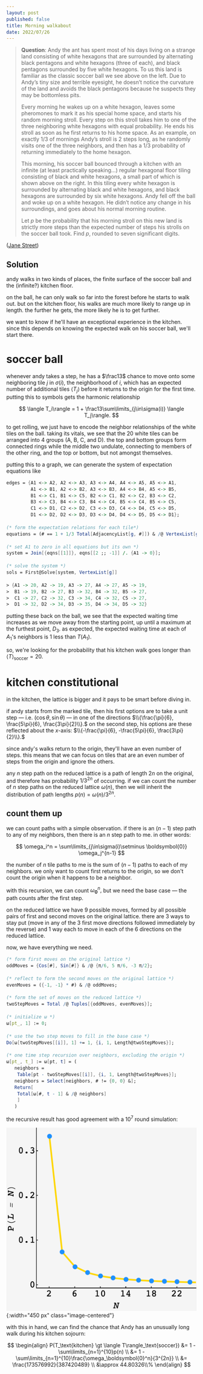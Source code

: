 ```yaml
---
layout: post
published: false
title: Morning walkabout
date: 2022/07/26
---
```


>**Question**: Andy the ant has spent most of his days living on a strange land consisting of white hexagons that are surrounded by alternating black pentagons and white hexagons (three of each), and black pentagons surrounded by five white hexagons. To us this land is familiar as the classic soccer ball we see above on the left. Due to Andy’s tiny size and terrible eyesight, he doesn’t notice the curvature of the land and avoids the black pentagons because he suspects they may be bottomless pits.
>
>Every morning he wakes up on a white hexagon, leaves some pheromones to mark it as his special home space, and starts his random morning stroll. Every step on this stroll takes him to one of the three neighboring white hexagons with equal probability. He ends his stroll as soon as he first returns to his home space. As an example, on exactly $1/3$ of mornings Andy’s stroll is $2$ steps long, as he randomly visits one of the three neighbors, and then has a $1/3$ probability of returning immediately to the home hexagon.
>
>This morning, his soccer ball bounced through a kitchen with an infinite (at least practically speaking…) regular hexagonal floor tiling consisting of black and white hexagons, a small part of which is shown above on the right. In this tiling every white hexagon is surrounded by alternating black and white hexagons, and black hexagons are surrounded by six white hexagons. Andy fell off the ball and woke up on a white hexagon. He didn’t notice any change in his surroundings, and goes about his normal morning routine.
>
>Let $p$ be the probability that his morning stroll on this new land is strictly more steps than the expected number of steps his strolls on the soccer ball took. Find $p$, rounded to seven significant digits.

<!--more-->

([Jane Street]([URL](https://www.janestreet.com/puzzles/current-puzzle/)))

## Solution

andy walks in two kinds of places, the finite surface of the soccer ball and the (infinite?) kitchen floor.

on the ball, he can only walk so far into the forest before he starts to walk out. but on the kitchen floor, his walks are much more likely to range up in length. the further he gets, the more likely he is to get further. 

we want to know if he'll have an exceptional experience in the kitchen. since this depends on knowing the expected walk on his soccer ball, we'll start there.

# soccer ball

whenever andy takes a step, he has a $\frac13$ chance to move onto some neighboring tile $j$ in $\sigma(i),$ the neighborhood of $i,$ which has an expected number of additional tiles $\langle T_j\rangle$ before it returns to the origin for the first time. putting this to symbols gets the harmonic relationship

$$
  \langle T_i\rangle = 1 + \frac13\sum\limits_{j\in\sigma(i)} \langle T_j\rangle.
$$

to get rolling, we just have to encode the neighbor relationships of the white tiles on the ball. taking its vitals, we see that the $20$ white tiles can be arranged into $4$ groups (A, B, C, and D). the top and bottom groups form connected rings while the middle two undulate, connecting to members of the other ring, and the top or bottom, but not amongst themselves.

putting this to a graph, we can generate the system of expectation equations like

```mathematica
edges = {A1 <-> A2, A2 <-> A3, A3 <-> A4, A4 <-> A5, A5 <-> A1, 
         A1 <-> B1, A2 <-> B2, A3 <-> B3, A4 <-> B4, A5 <-> B5, 
         B1 <-> C1, B1 <-> C5, B2 <-> C1, B2 <-> C2, B3 <-> C2, 
         B3 <-> C3, B4 <-> C3, B4 <-> C4, B5 <-> C4, B5 <-> C5, 
         C1 <-> D1, C2 <-> D2, C3 <-> D3, C4 <-> D4, C5 <-> D5, 
         D1 <-> D2, D2 <-> D3, D3 <-> D4, D4 <-> D5, D5 <-> D1};

(* form the expectation relations for each tile*)
equations = (# == 1 + 1/3 Total[AdjacencyList[g, #]]) & /@ VertexList[g];

(* set A1 to zero in all equations but its own *)
system = Join[{eqns[[1]]}, eqns[[2 ;; -1]] /. {A1 -> 0}];

(* solve the system *)
sols = First@Solve[system, VertexList[g]]

> {A1 -> 20, A2 -> 19, A3 -> 27, A4 -> 27, A5 -> 19, 
>  B1 -> 19, B2 -> 27, B3 -> 32, B4 -> 32, B5 -> 27, 
>  C1 -> 27, C2 -> 32, C3 -> 34, C4 -> 32, C5 -> 27, 
>  D1 -> 32, D2 -> 34, D3 -> 35, D4 -> 34, D5 -> 32}
```

putting these back on the ball, we see that the expected waiting time increases as we move away from the starting point, up until a maximum at the furthest point, $D_3.$ as expected, the expected waiting time at each of $A_1$'s neighbors is $1$ less than $T(A_1).$

so, we're looking for the probability that his kitchen walk goes longer than $\langle T\rangle_\text{soccer} = 20.$

# kitchen constitutional

in the kitchen, the lattice is bigger and it pays to be smart before diving in.

if andy starts from the marked tile, then his first options are to take a unit step — i.e. $\left(\cos\theta,\sin\theta\right)$ — in one of the directions $\\{\frac{\pi}{6}, \frac{5\pi}{6}, \frac{3\pi}{2}\\}.$ on the second step, his options are these reflected about the $x$-axis: $\\{-\frac{\pi}{6}, -\frac{5\pi}{6}, \frac{3\pi}{2}\\}.$

since andy's walks return to the origin, they'll have an even number of steps. this means that we can focus on tiles that are an even number of steps from the origin and ignore the others.

any $n$ step path on the reduced lattice is a path of length $2n$ on the original, and therefore has probability $1/3^{2n}$ of occurring. if we can count the number of $n$ step paths on the reduced lattice $\omega(n)$, then we will inherit the distribution of path lengths $p(n) = \omega(n)/3^{2n}.$

## count them up

we can count paths with a simple observation. if there is an $(n-1)$ step path to any of my neighbors, then there is an $n$ step path to me. in other words:

$$
  \omega_i^n = \sum\limits_{j\in\sigma(i)\setminus \boldsymbol{0}} \omega_j^{n-1}
$$

the number of $n$ tile paths to me is the sum of $(n-1)$ paths to each of my neighbors. we only want to count first returns to the origin, so we don't count the origin when it happens to be a neighbor.

with this recursion, we can count $\omega_\boldsymbol{0}^n,$ but we need the base case — the path counts after the first step. 

on the reduced lattice we have $9$ possible moves, formed by all possible pairs of first and second moves on the original lattice. there are $3$ ways to stay put (move in any of the $3$ first move directions followed immediately by the reverse) and $1$ way each to move in each of the $6$ directions on the reduced lattice.

now, we have everything we need.

```mathematica
(* form first moves on the original lattice *)
oddMoves = {Cos[#], Sin[#]} & /@ {π/6, 5 π/6, -3 π/2};

(* reflect to form the second moves on the original lattice *)
evenMoves = ({-1, -1} * #) & /@ oddMoves;

(* form the set of moves on the reduced lattice *)
twoStepMoves = Total /@ Tuples[{oddMoves, evenMoves}];

(* initialize ω *)
ω[pt_, 1] := 0;

(* use the two step moves to fill in the base case *)
Do[ω[twoStepMoves[[i]], 1] += 1, {i, 1, Length@twoStepMoves}];

(* one time step recursion over neighbors, excluding the origin *)
ω[pt_, t_] := ω[pt, t] = (
   neighbors = 
    Table[pt - twoStepMoves[[i]], {i, 1, Length@twoStepMoves}];
   neighbors = Select[neighbors, # != {0, 0} &];
   Return[
    Total[ω[#, t - 1] & /@ neighbors]
    ]
   )
```

the recursive result has good agreement with a $10^7$ round simulation:

![](/img/2022-07-31-ant-hexagon-plot.png){:width="450 px" class="image-centered"}

with this in hand, we can find the chance that Andy has an unusually long walk during his kitchen sojourn:

$$
  \begin{align}
    P(T_\text{kitchen} \gt \langle T\rangle_\text{soccer})     &= 1 - \sum\limits_{n=1}^{10}p(n) \\ 
    &= 1 - \sum\limits_{n=1}^{10}\frac{\omega_\boldsymbol{0}^n}{3^{2n}} \\
    &= \frac{173576992}{387420489} \\
    &\approx 44.80326\\%
  \end{align}
$$

<br>

